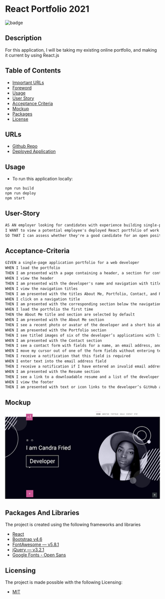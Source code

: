 # React Portfolio 2021
![badge](https://img.shields.io/badge/license-MIT-brightgreen)

## Description
For this application, I will be taking my existing online portfolio, and making it current by using React.js

## Table of Contents
- [Important URLs](#urls)
- [Foreword](#foreword)
- [Usage](#usage)
- [User Story](#user-story)
- [Acceptance Criteria](#acceptance-criteria)
- [Mockup](#mockup)
- [Packages](#packages)
- [License](#Licensing)

## URLs
- [Github Repo](https://github.com/candracodes/react-portfolio-2021)
- [Deployed Application](https://candracodes.github.io/react-portfolio-2021/)

## Usage
- To run this application locally:
```
npm run build
npm run deploy
npm start
```

## User-Story

```md
AS AN employer looking for candidates with experience building single-page applications
I WANT to view a potential employee's deployed React portfolio of work samples
SO THAT I can assess whether they're a good candidate for an open position
```

## Acceptance-Criteria
```md
GIVEN a single-page application portfolio for a web developer
WHEN I load the portfolio
THEN I am presented with a page containing a header, a section for content, and a footer
WHEN I view the header
THEN I am presented with the developer's name and navigation with titles corresponding to different sections of the portfolio
WHEN I view the navigation titles
THEN I am presented with the titles About Me, Portfolio, Contact, and Resume, and the title corresponding to the current section is highlighted
WHEN I click on a navigation title
THEN I am presented with the corresponding section below the navigation without the page reloading and that title is highlighted
WHEN I load the portfolio the first time
THEN the About Me title and section are selected by default
WHEN I am presented with the About Me section
THEN I see a recent photo or avatar of the developer and a short bio about them
WHEN I am presented with the Portfolio section
THEN I see titled images of six of the developer’s applications with links to both the deployed applications and the corresponding GitHub repositories
WHEN I am presented with the Contact section
THEN I see a contact form with fields for a name, an email address, and a message
WHEN I move my cursor out of one of the form fields without entering text
THEN I receive a notification that this field is required
WHEN I enter text into the email address field
THEN I receive a notification if I have entered an invalid email address
WHEN I am presented with the Resume section
THEN I see a link to a downloadable resume and a list of the developer’s proficiencies
WHEN I view the footer
THEN I am presented with text or icon links to the developer’s GitHub and LinkedIn profiles, and their profile on a third platform (Stack Overflow, Twitter)

```
## Mockup
![screenshot1](/assets/screenshot1.png)

## Packages And Libraries

The project is created using the following frameworks and libraries

- [React](https://reactjs.org/)
- [Bootstrap v4.6](https://getbootstrap.com/docs/4.6/getting-started/introduction/)
- [FontAwesome — v5.8.1](https://fontawesome.com/v5.15/how-to-use/on-the-web/referencing-icons/basic-use)
- [jQuery — v3.2.1](https://api.jquery.com/)
- [Google Fonts - Open Sans](https://fonts.googleapis.com/css2?family=Open+Sans:ital,wght@0,300;0,400;0,600;0,700;1,300;1,400;1,600;1,700&display=swap)


## Licensing
The project is made possible with the following Licensing:
- [MIT](LICENSE)




